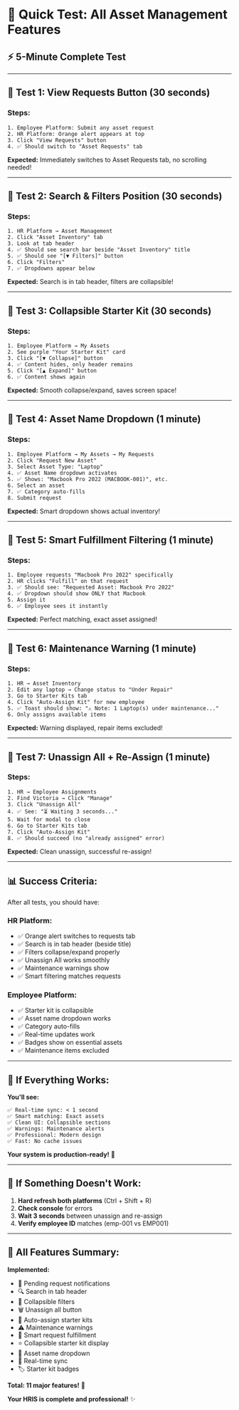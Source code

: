 # 🚀 Quick Test: All Asset Management Features

## ⚡ **5-Minute Complete Test**

---

## 🧪 **Test 1: View Requests Button (30 seconds)**

### **Steps:**
```
1. Employee Platform: Submit any asset request
2. HR Platform: Orange alert appears at top
3. Click "View Requests" button
4. ✅ Should switch to "Asset Requests" tab
```

**Expected:** Immediately switches to Asset Requests tab, no scrolling needed!

---

## 🧪 **Test 2: Search & Filters Position (30 seconds)**

### **Steps:**
```
1. HR Platform → Asset Management
2. Click "Asset Inventory" tab
3. Look at tab header
4. ✅ Should see search bar beside "Asset Inventory" title
5. ✅ Should see "[▼ Filters]" button
6. Click "Filters"
7. ✅ Dropdowns appear below
```

**Expected:** Search is in tab header, filters are collapsible!

---

## 🧪 **Test 3: Collapsible Starter Kit (30 seconds)**

### **Steps:**
```
1. Employee Platform → My Assets
2. See purple "Your Starter Kit" card
3. Click "[▼ Collapse]" button
4. ✅ Content hides, only header remains
5. Click "[▲ Expand]" button
6. ✅ Content shows again
```

**Expected:** Smooth collapse/expand, saves screen space!

---

## 🧪 **Test 4: Asset Name Dropdown (1 minute)**

### **Steps:**
```
1. Employee Platform → My Assets → My Requests
2. Click "Request New Asset"
3. Select Asset Type: "Laptop"
4. ✅ Asset Name dropdown activates
5. ✅ Shows: "Macbook Pro 2022 (MACBOOK-001)", etc.
6. Select an asset
7. ✅ Category auto-fills
8. Submit request
```

**Expected:** Smart dropdown shows actual inventory!

---

## 🧪 **Test 5: Smart Fulfillment Filtering (1 minute)**

### **Steps:**
```
1. Employee requests "Macbook Pro 2022" specifically
2. HR clicks "Fulfill" on that request
3. ✅ Should see: "Requested Asset: Macbook Pro 2022"
4. ✅ Dropdown should show ONLY that Macbook
5. Assign it
6. ✅ Employee sees it instantly
```

**Expected:** Perfect matching, exact asset assigned!

---

## 🧪 **Test 6: Maintenance Warning (1 minute)**

### **Steps:**
```
1. HR → Asset Inventory
2. Edit any laptop → Change status to "Under Repair"
3. Go to Starter Kits tab
4. Click "Auto-Assign Kit" for new employee
5. ✅ Toast should show: "⚠️ Note: 1 Laptop(s) under maintenance..."
6. Only assigns available items
```

**Expected:** Warning displayed, repair items excluded!

---

## 🧪 **Test 7: Unassign All + Re-Assign (1 minute)**

### **Steps:**
```
1. HR → Employee Assignments
2. Find Victoria → Click "Manage"
3. Click "Unassign All"
4. ✅ See: "⏳ Waiting 3 seconds..."
5. Wait for modal to close
6. Go to Starter Kits tab
7. Click "Auto-Assign Kit"
8. ✅ Should succeed (no "already assigned" error)
```

**Expected:** Clean unassign, successful re-assign!

---

## 📊 **Success Criteria:**

After all tests, you should have:

### **HR Platform:**
- ✅ Orange alert switches to requests tab
- ✅ Search is in tab header (beside title)
- ✅ Filters collapse/expand properly
- ✅ Unassign All works smoothly
- ✅ Maintenance warnings show
- ✅ Smart filtering matches requests

### **Employee Platform:**
- ✅ Starter kit is collapsible
- ✅ Asset name dropdown works
- ✅ Category auto-fills
- ✅ Real-time updates work
- ✅ Badges show on essential assets
- ✅ Maintenance items excluded

---

## 🎯 **If Everything Works:**

**You'll see:**
```
✅ Real-time sync: < 1 second
✅ Smart matching: Exact assets
✅ Clean UI: Collapsible sections
✅ Warnings: Maintenance alerts
✅ Professional: Modern design
✅ Fast: No cache issues
```

**Your system is production-ready!** 🎊

---

## 🐛 **If Something Doesn't Work:**

1. **Hard refresh both platforms** (Ctrl + Shift + R)
2. **Check console** for errors
3. **Wait 3 seconds** between unassign and re-assign
4. **Verify employee ID** matches (emp-001 vs EMP001)

---

## 🎉 **All Features Summary:**

**Implemented:**
- 🔔 Pending request notifications
- 🔍 Search in tab header
- 📂 Collapsible filters
- 🗑️ Unassign all button
- 🎁 Auto-assign starter kits
- ⚠️ Maintenance warnings
- 🎯 Smart request fulfillment
- ⭐ Collapsible starter kit display
- 📝 Asset name dropdown
- 📡 Real-time sync
- 🏷️ Starter kit badges

**Total: 11 major features!** 🚀

**Your HRIS is complete and professional!** ✨


